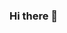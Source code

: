 ### Hi there 👋

<!--
**austinh98/austinh98** is a ✨ _special_ ✨ repository because its `README.md` (this file) appears on your GitHub profile.

Here are some ideas to get you started:

- 🔭 I’m currently working on finding projects to expland my knowledge
- 👯 I’m looking to collaborate on anything and everything
- 🤔 I’m looking for help with the basics. Took a few classes but still need a helping hand
-->
